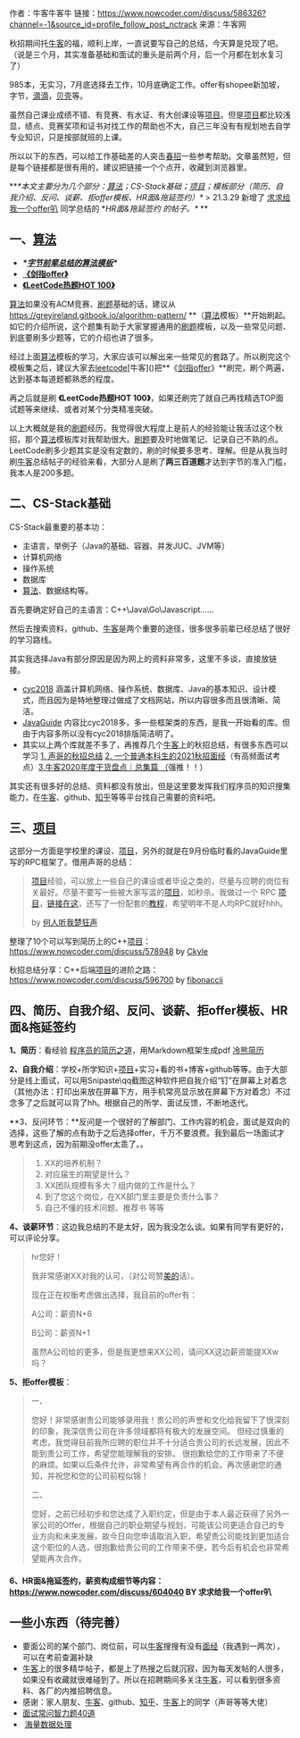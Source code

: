 作者：牛客牛客牛
链接：https://www.nowcoder.com/discuss/586326?channel=-1&source_id=profile_follow_post_nctrack
来源：牛客网



秋招期间托[牛客]()的福，顺利上岸，一直说要写自己的总结，今天算是兑现了吧。（说是三个月，其实准备基础和面试的重头是前两个月，后一个月都在划水复习了） 

   985本，无实习，7月底选择去工作，10月底确定工作。offer有shopee新加坡，字节，[滴滴]()，[贝壳]()等。  

 虽然自己课业成绩不错、有竞赛、有水证、有大创课设等[项目]()。但是[项目]()都比较浅显，绩点、竞赛奖项和证书对找工作的帮助也不大，自己三年没有有规划地去自学专业知识，只是按部就班的上课。 

   所以以下的东西，可以给工作基础差的人突击[春招]()一些参考帮助。文章虽然短，但是每个链接都是很有用的，建议把链接一个个点开，收藏到浏览器里。  

  ***\*本文主要分为几个部分：[算法]()；CS-Stack基础；[项目]()；模板部分（简历、自我介绍、反问、谈薪、拒offer模板、HR面&拖延签约）\**  > 21.3.29 新增了 [求求给我一个offer叭](https://www.nowcoder.com/profile/8996768) 同学总结的 \**HR面&拖延签约 的帖子。\**
** 

##  一、[算法]() 

-   ***\*[字节前辈总结的算法模板](https://greyireland.gitbook.io/algorithm-pattern/)\****  
-  **[《剑指offer》](https://leetcode-cn.com/problemset/lcof/)** 
-  [**《LeetCode热题HOT 100》**](https://leetcode-cn.com/problemset/leetcode-hot-100/) 

 [算法]()如果没有ACM竞赛、[刷题]()基础的话，建议从 https://greyireland.gitbook.io/algorithm-pattern/ **（[算法]()模板）**开始刷起。如它的介绍所说，这个题集有助于大家掌握通用的[刷题]()模板，以及一些常见问题、到底要刷多少题等，它的介绍也讲了很多。 

 经过上面[算法]()模板的学习，大家应该可以解出来一些常见的套路了。所以刷完这个模板集之后，建议大家去[leetcode]()\[牛客]()把**《[剑指offer]()》**刷完，刷个两遍，达到基本每道题都熟悉的程度。 

 再之后就是刷 **《LeetCode热题HOT 100》**，如果还刷完了就自己再找精选TOP面试题等来继续、或者对某个分类精准突破。 

 以上大概就是我的[刷题]()经历，我觉得很大程度上是前人的经验能让我活过这个秋招，那个[算法]()模板库对我帮助很大。[刷题]()要及时地做笔记、记录自己不熟的点。LeetCode刷多少题其实是没有定数的，刷的时候要多思考、理解。但是从我当时刷[牛客]()总结帖子的经验来看，大部分人是刷了**两三百道题**才达到字节的准入门槛，我本人是200多题。 

##  二、CS-Stack基础 

 CS-Stack最重要的基本功： 

-  主语言，举例子（Java的基础、容器、并发JUC、JVM等） 
-  计算机网络 
-  操作系统 
-  数据库 
-  [算法]()、数据结构等。 

 首先要确定好自己的主语言：C++\Java\Go\Javascript…… 

 然后去搜索资料，github、[牛客]()是两个重要的途径，很多很多前辈已经总结了很好的学习路线。 

 其实我选择Java有部分原因是因为网上的资料非常多，这里不多谈，直接放链接。 

-  [cyc2018](http://www.cyc2018.xyz/) 涵盖计算机网络、操作系统、数据库、Java的基本知识、设计模式，而且因为是特地整理过做成了文档网站，所以内容很多而且很清晰、简洁。 
-  [JavaGuide](https://github.com/Snailclimb/JavaGuide) 内容比cyc2018多，多一些框架类的东西，是我一开始看的库。但由于内容多所以没有cyc2018排版简洁明了。 
-  其实以上两个库就差不多了，再推荐几个[牛客]()上的秋招总结，有很多东西可以学习 [1. 声哥的秋招总结](https://www.nowcoder.com/discuss/556724) [2. 一个普通本科生的2021秋招面经](https://www.nowcoder.com/discuss/494464)（有高频面试考点）[3.牛客2020年度干货盘点｜总集篇](https://www.nowcoder.com/discuss/585991)[ （](https://www.nowcoder.com/discuss/585991)强推！！） 

 其实还有很多好的总结、资料都没有放出，但是这里要发挥我们程序员的知识搜集能力，在[牛客]()、github、[知乎]()等等平台找自己需要的资料吧。 

##  三、[项目]() 

 这部分一方面是学校里的课设、[项目]()，另外的就是在9月份临时看的JavaGuide里写的RPC框架了。借用声哥的总结： 

>  [项目]()经验，可以放上一些自己的课设或者毕设之类的，尽量与应聘的岗位有关最好。尽量不要写一些被大家写滥的[项目]()，如秒杀。我做过一个 RPC [项目]()，[链接在这](http://github.com/CN-GuoZiyang/My-RPC-Framework)，还写了一份配套的[教程](http://blog.csdn.net/qq_40856284/category_10138756.html)，希望明年不是人均RPC就好hhh。 
>
>  by [何人听我楚狂声](https://www.nowcoder.com/profile/6796629) 

   整理了10个可以写到简历上的C++[项目]()：https://www.nowcoder.com/discuss/578948 by [Ckyle](https://www.nowcoder.com/profile/2119497)  

   秋招总结分享：C++后端[项目]()的进阶之路：   https://www.nowcoder.com/discuss/596700 by   [fibonaccii](https://www.nowcoder.com/profile/803810629)    
  

##  四、简历、自我介绍、反问、谈薪、拒offer模板、HR面&拖延签约 

 **1、简历**：看经验 [程序员的简历之道](https://github.com/Jiezhi/JavaGuide/blob/master/EssentialContentForInterview/PreparingForInterview/程序员的简历之道.md)，用Markdown框架生成pdf [冷熊简历](http://cv.ftqq.com/?fr=github#) 

 **2、自我介绍**：学校+所学知识+[项目]()+实习+看的书+博客+github等等。由于大部分是线上面试，可以用Snipaste\qq截图这种软件把自我介绍“钉”在屏幕上对着念（其他办法：打印出来放在屏幕下方，用手机常亮显示放在屏幕下方对着念）不过念多了之后就可以背了hh。根据自己的所学、面试反馈，不断地迭代。 

 **3、反问环节：**反问是一个很好的了解部门、工作内容的机会，面试是双向的选择，这些了解的点有助于之后选择offer，千万不要浪费。我到最后一场面试才思考到这点，因为前期没offer太乖了。。 

> 1.  XX的培养机制？ 
> 2.  对应届生的期望是什么？ 
> 3.  XX团队规模有多大？组内做的工作是什么？ 
> 4.  到了您这个岗位，在XX部门里主要是负责什么事？ 
> 5.  自己不懂的技术问题、推荐书 等等 

 **4、谈薪环节**：这边我总结的不是太好，因为我没怎么谈。如果有同学有更好的，可以评论分享。 

>  hr您好！ 
>
>  我非常感谢XX对我的认可，（对公司赞[美的]()话）。 
>
>  现在正在权衡考虑做出选择，我目前的offer有： 
>
>  A公司：薪资N+6 
>
>  B公司：薪资N+1 
>
>  虽然A公司给的更多，但是我更想来XX公司，请问XX这边薪资能提XXw吗？ 

 **5、拒offer模板**：  

>  一、 
>
>  您好！非常感谢贵公司能够录用我！贵公司的声誉和文化给我留下了很深刻的印象，我深信贵公司在许多领域都将有极大的发展空间。 但经过慎重的考虑，我觉得目前我所应聘的职位并不十分适合贵公司的长远发展，因此不能到贵公司工作，希望您能理解我的安排。 很抱歉给您的工作带来了不便的麻烦。如果以后条件允许，非常希望有再合作的机会。再次感谢您的通知，并祝您和您的公司前程似锦！ 
>
>  二、 
>
>  您好，之前已经初步和您达成了入职约定，但是由于本人最近获得了另外一家公司的Offer，根据自己的职业期望与规划，可能该公司更适合自己的专业方向和未来发展，故今日向您申请取消入职，希望贵公司能找到更加适合这个职位的人选，很抱歉给贵公司的工作带来不便，若今后有机会也非常希望能再次合作。 

####  **6、HR面&拖延签约，薪资构成细节等内容：https://www.nowcoder.com/discuss/604040 BY 求求给我一个offer叭** 

##  一些小东西（待完善） 

-  要面公司的某个部门、岗位前，可以[牛客]()搜搜有没有[面经]()（我遇到一两次），可以在考前查漏补缺 
-  [牛客]()上的很多精华帖子，都是上了热搜之后就沉寂，因为每天发帖的人很多，如果没有收藏就很难碰到了。所以在招聘期间多关注[牛客]()，可以看到很多资料、各厂的内推招聘信息。 
-  感谢：家人朋友、[牛客]()、github、[知乎]()、[牛客]()上的同学（声哥等等大佬） 
-  [面试常问智力题40道](https://www.nowcoder.com/discuss/526897) 
- ​     [海量数据处理](https://github.com/doocs/advanced-java/tree/main/docs/big-data)